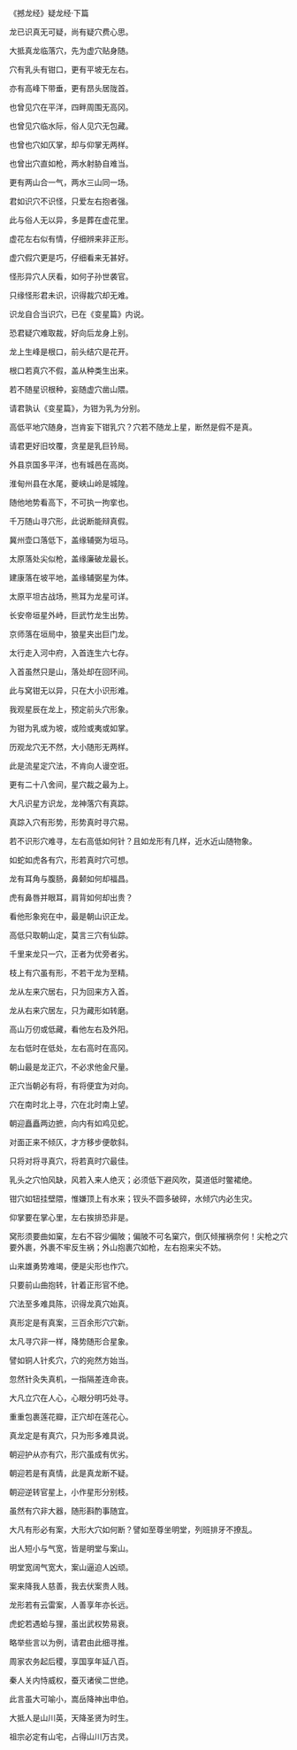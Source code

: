 《撼龙经》疑龙经·下篇

龙已识真无可疑，尚有疑穴费心思。

大抵真龙临落穴，先为虚穴贴身随。

穴有乳头有钳口，更有平坡无左右。

亦有高峰下带垂，更有昂头居陇首。

也曾见穴在平洋，四畔周围无高冈。

也曾见穴临水际，俗人见穴无包藏。

也曾也穴如仄掌，却与仰掌无两样。

也曾出穴直如枪，两水射胁自难当。

更有两山合一气，两水三山同一场。

君如识穴不识怪，只爱左右抱者强。

此与俗人无以异，多是葬在虚花里。

虚花左右似有情，仔细辨来非正形。

虚穴假穴更是巧，仔细看来无甚好。

怪形异穴人厌看，如何子孙世袭官。

只缘怪形君未识，识得裁穴却无难。

识龙自合当识穴，已在《变星篇》内说。

恐君疑穴难取裁，好向后龙身上别。

龙上生峰是根口，前头结穴是花开。

根口若真穴不假，盖从种类生出来。

若不随星识根种，妄随虚穴凿山隈。

请君孰认《变星篇》，为钳为乳为分别。

高低平地穴随身，岂肯妄下钳乳穴？穴若不随龙上星，断然是假不是真。

请君更好旧坟覆，贪星是乳巨钤局。

外县京国多平洋，也有城邑在高岗。

淮甸州县在水尾，夔峡山岭是城隍。

随他地势看高下，不可执一拘挛也。

千万随山寻穴形，此说断能辩真假。

冀州壶口落低下，盖缘辅弼为垣马。

太原落处尖似枪，盖缘廉破龙最长。

建康落在坡平地，盖缘辅弼星为体。

太原平坦古战场，熊耳为龙星可详。

长安帝垣星外峙，巨武竹龙生出势。

京师落在垣局中，狼星夹出巨门龙。

太行走入河中府，入首连生六七存。

入首虽然只是山，落处却在回环间。

此与窝钳无以异，只在大小识形难。

我观星辰在龙上，预定前头穴形象。

为钳为乳或为坡，或险或夷或如掌。

历观龙穴无不然，大小随形无两样。

此是流星定穴法，不肯向人谩空诳。

更有二十八舍间，星穴裁之最为上。

大凡识星方识龙，龙神落穴有真踪。

真踪入穴有形势，形势真时寻穴易。

若不识形穴难寻，左右高低如何针？且如龙形有几样，近水近山随物象。

如蛇如虎各有穴，形若真时穴可想。

龙有耳角与腹肠，鼻颡如何却福昌。

虎有鼻唇并眼耳，肩背如何却出贵？

看他形象宛在中，最是朝山识正龙。

高低只取朝山定，莫言三穴有仙踪。

千里来龙只一穴，正者为优旁者劣。

枝上有穴虽有形，不若干龙为至精。

龙从左来穴居右，只为回来方入首。

龙从右来穴居左，只为藏形如转磨。

高山万仞或低藏，看他左右及外阳。

左右低时在低处，左右高时在高冈。

朝山最是龙正穴，不必求他金尺量。

正穴当朝必有将，有将便宜为对向。

穴在南时北上寻，穴在北时南上望。

朝迎矗矗两边摭，向内有如鸡见蛇。

对面正来不倾仄，才方移步便欹斜。

只将对将寻真穴，将若真时穴最佳。

乳头之穴怕风缺，风若入来人绝灭；必须低下避风吹，莫道低时鳖裙绝。

钳穴如钮挂壁隈，惟嫌顶上有水来；钗头不圆多破碎，水倾穴内必生灾。

仰掌要在掌心里，左右挨排恐非是。

窝形须要曲如窠，左右不容少偏陂；偏陂不可名窠穴，倒仄倾摧祸奈何！尖枪之穴要外裹，外裹不牢反生祸；外山抱裹穴如枪，左右抱来尖不妨。

山来雄勇势难竭，便是尖形也作穴。

只要前山曲抱转，针着正形官不绝。

穴法至多难具陈，识得龙真穴始真。

真形定是有真案，三百余形穴穴新。

太凡寻穴非一样，降势随形合星象。

譬如铜人针炙穴，穴的宛然方始当。

忽然针灸失真机，一指隔差连命丧。

大凡立穴在人心，心眼分明巧处寻。

重重包裹莲花瓣，正穴却在莲花心。

真龙定是有真穴，只为形多难具说。

朝迎护从亦有穴，形穴虽成有优劣。

朝迎若是有真情，此是真龙断不疑。

朝迎逆转官星上，小作星形分别枝。

虽然有穴非大器，随形斟酌事随宜。

大凡有形必有案，大形大穴如何断？譬如至尊坐明堂，列班排牙不撩乱。

出人短小与气宽，皆是明堂与案山。

明堂宽阔气宽大，案山逼迫人凶顽。

案来降我人慈善，我去伏案贵人贱。

龙形若有云雷案，人善享年亦长远。

虎蛇若遇蛤与狸，虽出武权势易衰。

略举些言以为例，请君由此细寻推。

周家农务起后稷，享国享年延八百。

秦人关内恃威权，蚕灭诸侯二世绝。

此言虽大可喻小，嵩岳降神出申伯。

大抵人是山川英，天降圣贤为时生。

祖宗必定有山宅，占得山川万古灵。

